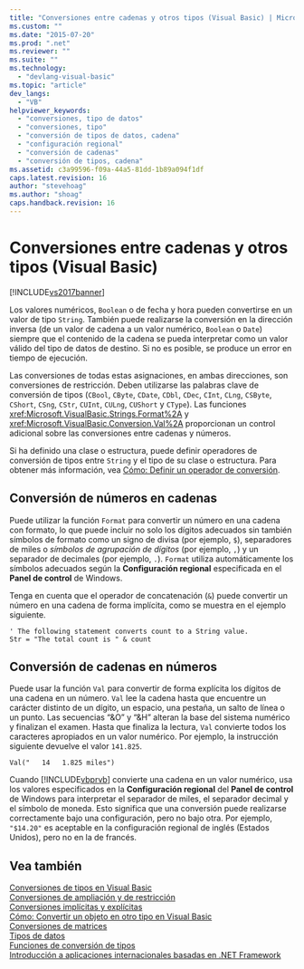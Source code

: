 ```yaml
---
title: "Conversiones entre cadenas y otros tipos (Visual Basic) | Microsoft Docs"
ms.custom: ""
ms.date: "2015-07-20"
ms.prod: ".net"
ms.reviewer: ""
ms.suite: ""
ms.technology: 
  - "devlang-visual-basic"
ms.topic: "article"
dev_langs: 
  - "VB"
helpviewer_keywords: 
  - "conversiones, tipo de datos"
  - "conversiones, tipo"
  - "conversión de tipos de datos, cadena"
  - "configuración regional"
  - "conversión de cadenas"
  - "conversión de tipos, cadena"
ms.assetid: c3a99596-f09a-44a5-81dd-1b89a094f1df
caps.latest.revision: 16
author: "stevehoag"
ms.author: "shoag"
caps.handback.revision: 16
---
```

# Conversiones entre cadenas y otros tipos (Visual Basic)
[!INCLUDE[vs2017banner](../../../../visual-basic/developing-apps/includes/vs2017banner.md)]

Los valores numéricos, `Boolean` o de fecha y hora pueden convertirse en un valor de tipo `String`.  También puede realizarse la conversión en la dirección inversa \(de un valor de cadena a un valor numérico, `Boolean` o `Date`\) siempre que el contenido de la cadena se pueda interpretar como un valor válido del tipo de datos de destino.  Si no es posible, se produce un error en tiempo de ejecución.  
  
 Las conversiones de todas estas asignaciones, en ambas direcciones, son conversiones de restricción.  Deben utilizarse las palabras clave de conversión de tipos \(`CBool`, `CByte`, `CDate`, `CDbl`, `CDec`, `CInt`, `CLng`, `CSByte`, `CShort`, `CSng`, `CStr`, `CUInt`, `CULng`, `CUShort` y `CType`\).  Las funciones <xref:Microsoft.VisualBasic.Strings.Format%2A> y <xref:Microsoft.VisualBasic.Conversion.Val%2A> proporcionan un control adicional sobre las conversiones entre cadenas y números.  
  
 Si ha definido una clase o estructura, puede definir operadores de conversión de tipos entre `String` y el tipo de su clase o estructura.  Para obtener más información, vea [Cómo: Definir un operador de conversión](../../../../visual-basic/programming-guide/language-features/procedures/how-to-define-a-conversion-operator.md).  
  
## Conversión de números en cadenas  
 Puede utilizar la función `Format` para convertir un número en una cadena con formato, lo que puede incluir no solo los dígitos adecuados sin también símbolos de formato como un signo de divisa \(por ejemplo, `$`\), separadores de miles o *símbolos de agrupación de dígitos* \(por ejemplo, `,`\) y un separador de decimales \(por ejemplo, `.`\).  `Format` utiliza automáticamente los símbolos adecuados según la **Configuración regional** especificada en el **Panel de control** de Windows.  
  
 Tenga en cuenta que el operador de concatenación \(`&`\) puede convertir un número en una cadena de forma implícita, como se muestra en el ejemplo siguiente.  
  
```  
' The following statement converts count to a String value.  
Str = "The total count is " & count  
```  
  
## Conversión de cadenas en números  
 Puede usar la función `Val` para convertir de forma explícita los dígitos de una cadena en un número.  `Val` lee la cadena hasta que encuentre un carácter distinto de un dígito, un espacio, una pestaña, un salto de línea o un punto.  Las secuencias “&O” y “&H” alteran la base del sistema numérico y finalizan el examen.  Hasta que finaliza la lectura, `Val` convierte todos los caracteres apropiados en un valor numérico.  Por ejemplo, la instrucción siguiente devuelve el valor `141.825`.  
  
 `Val("   14   1.825 miles")`  
  
 Cuando [!INCLUDE[vbprvb](../../../../csharp/programming-guide/concepts/linq/includes/vbprvb-md.md)] convierte una cadena en un valor numérico, usa los valores especificados en la **Configuración regional** del **Panel de control** de Windows para interpretar el separador de miles, el separador decimal y el símbolo de moneda.  Esto significa que una conversión puede realizarse correctamente bajo una configuración, pero no bajo otra.  Por ejemplo, `"$14.20"` es aceptable en la configuración regional de inglés \(Estados Unidos\), pero no en la de francés.  
  
## Vea también  
 [Conversiones de tipos en Visual Basic](../../../../visual-basic/programming-guide/language-features/data-types/type-conversions.md)   
 [Conversiones de ampliación y de restricción](../../../../visual-basic/programming-guide/language-features/data-types/widening-and-narrowing-conversions.md)   
 [Conversiones implícitas y explícitas](../../../../visual-basic/programming-guide/language-features/data-types/implicit-and-explicit-conversions.md)   
 [Cómo: Convertir un objeto en otro tipo en Visual Basic](../../../../visual-basic/programming-guide/language-features/data-types/how-to-convert-an-object-to-another-type.md)   
 [Conversiones de matrices](../../../../visual-basic/programming-guide/language-features/data-types/array-conversions.md)   
 [Tipos de datos](../../../../visual-basic/language-reference/data-types/data-type-summary.md)   
 [Funciones de conversión de tipos](../../../../visual-basic/language-reference/functions/type-conversion-functions.md)   
 [Introducción a aplicaciones internacionales basadas en .NET Framework](/visual-studio/ide/introduction-to-international-applications-based-on-the-dotnet-framework)